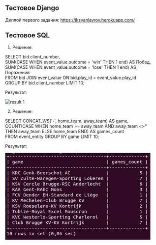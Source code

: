 
Тестовое Django
------------------------------
Деплой первого задания: https://iksvanlavrov.herokuapp.com/


Тестовое SQL
--------------------------------------


1) Решение:

SELECT bid.client_number,  
SUM(CASE WHEN event_value.outcome = 'win' THEN 1 end) AS Побед,  
SUM(CASE WHEN event_value.outcome = 'lose' THEN 1 end) AS Поражений  
FROM bid JOIN event_value ON bid.play_id = event_value.play_id  
GROUP BY bid.client_number LIMIT 10;  

Результат:  

![result 1](https://github.com/Vanxolter/xvan_test/blob/c28bf4ff71e916f551e332092421290e95a7cee7/results/%D0%BA%D1%83.jpg)  

2) Решение:  

SELECT CONCAT_WS('-', home_team, away_team) AS game,  
COUNT(CASE WHEN home_team >= away_team AND away_team <>'' THEN away_team ELSE home_team END) AS games_count  
FROM event_entity GROUP BY game LIMIT 10;  

Результат:  

![result 1](https://github.com/Vanxolter/xvan_test/blob/556145618c4fe0b824bbcc08ad57955c1dfd04bd/results/result2.png)  